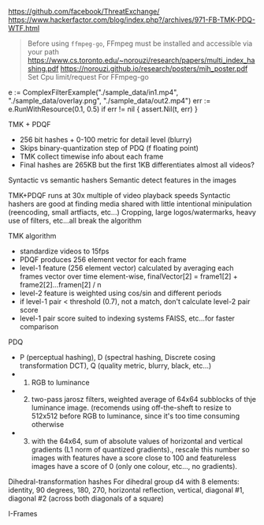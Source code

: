 https://github.com/facebook/ThreatExchange/
https://www.hackerfactor.com/blog/index.php?/archives/971-FB-TMK-PDQ-WTF.html
> Before using `ffmpeg-go`, FFmpeg must be installed and accessible via your
> path
https://www.cs.toronto.edu/~norouzi/research/papers/multi_index_hashing.pdf
https://norouzi.github.io/research/posters/mih_poster.pdf
Set Cpu limit/request For FFmpeg-go

e := ComplexFilterExample("./sample_data/in1.mp4", "./sample_data/overlay.png", "./sample_data/out2.mp4")
err := e.RunWithResource(0.1, 0.5)
if err != nil {
    assert.Nil(t, err)
}

TMK + PDQF
  - 256 bit hashes + 0-100 metric for detail level (blurry)
  - Skips binary-quantization step of PDQ (f floating point)
  - TMK collect timewise info about each frame
  - Final hashes are 265KB but the first 1KB differentiates almost all videos?

Syntactic vs semantic hashers
Semantic detect features in the images

TMK+PDQF runs at 30x multiple of video playback speeds
Syntactic hashers are good at finding media shared with little intentional
minipulation (reencoding, small artfiacts, etc...)
Cropping, large logos/watermarks, heavy use of filters,
etc...all break the algorithm

TMK algorithm
  - standardize videos to 15fps
  - PDQF produces 256 element vector for each frame
  - level-1 feature (256 element vector) calculated by averaging each frames vector over time element-wise, finalVector[2] = frame1[2] + frame2[2]...framen[2] / n
  - level-2 feature is weighted using cos/sin and different periods
  - if level-1 pair < threshold (0.7), not a match, don't calculate
    level-2 pair score
  - level-1 pair score suited to indexing systems FAISS, etc...for
    faster comparison

PDQ
  - P (perceptual hashing), D (spectral hashing, Discrete cosing
    transformation DCT), Q (quality metric, blurry, black, etc...)
  - 1. RGB to luminance
  - 2. two-pass jarosz filters, weighted average of 64x64 subblocks of thje
       luminance image. (recomends using off-the-sheft to resize to
       512x512 before RGB to luminance, since it's too time consuming
       otherwise
  - 3. with the 64x64, sum of absolute values of horizontal and vertical
       gradients (L1 norm of quantized gradients)., rescale this number
       so images with features have a score close to 100 and featureless
       images have a score of 0 (only one colour, etc..., no gradients).

Dihedral-transformation hashes
For dihedral group d4 with 8 elements:
identity, 90 degrees, 180, 270, horizontal reflection, vertical, diagonal #1,
diagonal #2 (across both diagonals of a square)

I-Frames
